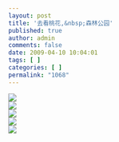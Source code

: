 ```yaml
---
layout: post
title: '去看桃花,&nbsp;森林公园'
published: true
author: admin
comments: false
date: 2009-04-10 10:04:01
tags: [ ]
categories: [ ]
permalink: "1068"
---
```

![][1]  
![][2]  
![][3]  
![][4]  
![][5]

 [1]: http://xujianian.com/jx/blog/UploadFiles/2009-4/410459991.jpg
 [2]: http://xujianian.com/jx/blog/UploadFiles/2009-4/410375066.jpg
 [3]: http://xujianian.com/jx/blog/UploadFiles/2009-4/410410552.jpg
 [4]: http://xujianian.com/jx/blog/UploadFiles/2009-4/410432140.jpg
 [5]: http://xujianian.com/jx/blog/UploadFiles/2009-4/410556135.jpg